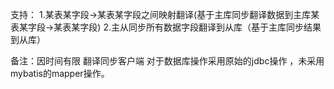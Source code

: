 支持：
 1.某表某字段->某表某字段之间映射翻译(基于主库同步翻译数据到主库某表某字段->某表某字段)
 2.主从同步所有数据字段翻译到从库（基于主库同步结果到从库）
 
 备注：因时间有限 翻译同步客户端 对于数据库操作采用原始的jdbc操作 ，未采用mybatis的mapper操作。